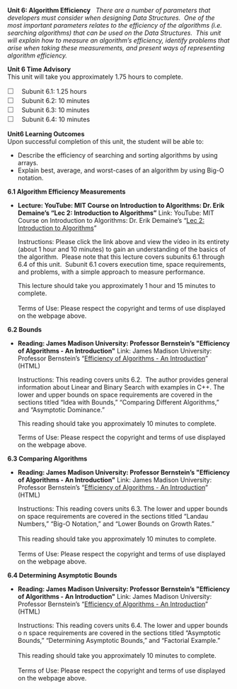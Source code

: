 **Unit 6: Algorithm Efficiency** <span id="6"></span> 
*There are a number of parameters that developers must consider when
designing Data Structures.  One of the most important parameters relates
to the efficiency of the algorithms (i.e. searching algorithms) that can
be used on the Data Structures.  This unit will explain how to measure
an algorithm’s efficiency, identify problems that arise when taking
these measurements, and present ways of representing algorithm
efficiency.*

**Unit 6 Time Advisory**  
This unit will take you approximately 1.75 hours to complete.  
  
 <span
style="color: rgb(85, 85, 85); font-family: 'Myriad Pro', 'Gill Sans', 'Gill Sans MT', Calibri, sans-serif; font-size: 16px; line-height: 21px; text-align: left; -webkit-text-size-adjust: none; ">☐
   </span>Subunit 6.1: 1.25 hours  
 <span
style="color: rgb(85, 85, 85); font-family: 'Myriad Pro', 'Gill Sans', 'Gill Sans MT', Calibri, sans-serif; font-size: 16px; line-height: 21px; text-align: left; -webkit-text-size-adjust: none; ">☐
   </span>Subunit 6.2: 10 minutes  
 <span
style="color: rgb(85, 85, 85); font-family: 'Myriad Pro', 'Gill Sans', 'Gill Sans MT', Calibri, sans-serif; font-size: 16px; line-height: 21px; text-align: left; -webkit-text-size-adjust: none; ">☐
   </span>Subunit 6.3: 10 minutes  
 <span
style="color: rgb(85, 85, 85); font-family: 'Myriad Pro', 'Gill Sans', 'Gill Sans MT', Calibri, sans-serif; font-size: 16px; line-height: 21px; text-align: left; -webkit-text-size-adjust: none; ">☐
   </span>Subunit 6.4: 10 minutes

**Unit6 Learning Outcomes**  
Upon successful completion of this unit, the student will be able to:
-   Describe the efficiency of searching and sorting algorithms by using
    arrays.
-   Explain best, average, and worst-cases of an algorithm by using
    Big-O notation.

**6.1 Algorithm Efficiency Measurements** <span id="6.1"></span> 
-   **Lecture: YouTube: MIT Course on Introduction to Algorithms: Dr.
    Erik Demaine’s “Lec 2: Introduction to Algorithms”**
    Link: YouTube: MIT Course on Introduction to Algorithms: Dr. Erik
    Demaine’s “[Lec 2: Introduction to
    Algorithms](http://www.youtube.com/watch?v=whjt_N9uYFI&feature=relmfu)”  
      
     Instructions: Please click the link above and view the video in its
    entirety (about 1 hour and 10 minutes) to gain an understanding of
    the basics of the algorithm.  Please note that this lecture covers
    subunits 6.1 through 6.4 of this unit.  Subunit 6.1 covers execution
    time, space requirements, and problems, with a simple approach to
    measure performance.   
      
     This lecture should take you approximately 1 hour and 15 minutes to
    complete.  
        
     Terms of Use: Please respect the copyright and terms of use
    displayed on the webpage above.

**6.2 Bounds** <span id="6.2"></span> 
-   **Reading: James Madison University: Professor Bernstein’s
    "Efficiency of Algorithms - An Introduction"**
    Link: James Madison University: Professor Bernstein’s “[Efficiency
    of Algorithms - An
    Introduction](https://users.cs.jmu.edu/bernstdh/web/common/lectures/slides_algorithms_efficiency.php)”
    (HTML)  
      
     Instructions: This reading covers units 6.2.  The author provides
    general information about Linear and Binary Search with examples in
    C++. The lower and upper bounds on space requirements are covered in
    the sections titled “Idea with Bounds,” “Comparing Different
    Algorithms,” and “Asymptotic Dominance.”  
      
     This reading should take you approximately 10 minutes to
    complete.  
      
     Terms of Use: Please respect the copyright and terms of use
    displayed on the webpage above.

**6.3 Comparing Algorithms** <span id="6.3"></span> 
-   **Reading: James Madison University: Professor Bernstein’s
    "Efficiency of Algorithms - An Introduction"**
    Link: James Madison University: Professor Bernstein’s “[Efficiency
    of Algorithms - An
    Introduction](https://users.cs.jmu.edu/bernstdh/web/common/lectures/slides_algorithms_efficiency.php)”
    (HTML)  
      
     Instructions: This reading covers units 6.3. The lower and upper
    bounds on space requirements are covered in the sections titled
    “Landau Numbers,” “Big-O Notation,” and “Lower Bounds on Growth
    Rates.”    
        
     This reading should take you approximately 10 minutes to
    complete.  
        
     Terms of Use: Please respect the copyright and terms of use
    displayed on the webpage above.

**6.4 Determining Asymptotic Bounds** <span id="6.4"></span> 
-   **Reading: James Madison University: Professor Bernstein’s
    "Efficiency of Algorithms - An Introduction"**
    Link: James Madison University: Professor Bernstein’s “[Efficiency
    of Algorithms - An
    Introduction](https://users.cs.jmu.edu/bernstdh/web/common/lectures/slides_algorithms_efficiency.php)”
    (HTML)  
      
     Instructions: This reading covers units 6.4. The lower and upper
    bounds o n space requirements are covered in the sections titled
    “Asymptotic Bounds,” “Determining Asymptotic Bounds,” and “Factorial
    Example.”    
        
     This reading should take you approximately 10 minutes to
    complete.  
        
     Terms of Use: Please respect the copyright and terms of use
    displayed on the webpage above.


